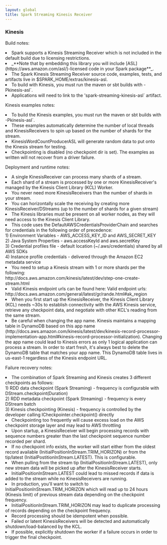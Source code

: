 ```yaml
---
layout: global
title: Spark Streaming Kinesis Receiver
---
```


### Kinesis
Build notes:
<li>Spark supports a Kinesis Streaming Receiver which is not included in the default build due to licensing restrictions.</li>
<li>_**Note that by embedding this library you will include [ASL](https://aws.amazon.com/asl/)-licensed code in your Spark package**_.</li>
<li>The Spark Kinesis Streaming Receiver source code, examples, tests, and artifacts live in $SPARK_HOME/extras/kinesis-asl.</li>
<li>To build with Kinesis, you must run the maven or sbt builds with -Pkinesis-asl`.</li>
<li>Applications will need to link to the 'spark-streaming-kinesis-asl` artifact.</li>

Kinesis examples notes:
<li>To build the Kinesis examples, you must run the maven or sbt builds with -Pkinesis-asl`.</li>
<li>These examples automatically determine the number of local threads and KinesisReceivers to spin up based on the number of shards for the stream.</li>
<li>KinesisWordCountProducerASL will generate random data to put onto the Kinesis stream for testing.</li>
<li>Checkpointing is disabled (no checkpoint dir is set).  The examples as written will not recover from a driver failure.</li>

Deployment and runtime notes:
<li>A single KinesisReceiver can process many shards of a stream.</li>
<li>Each shard of a stream is processed by one or more KinesisReceiver's managed by the Kinesis Client Library (KCL) Worker.</li>
<li>You never need more KinesisReceivers than the number of shards in your stream.</li>
<li>You can horizontally scale the receiving by creating more KinesisReceiver/DStreams (up to the number of shards for a given stream)</li>
<li>The Kinesis libraries must be present on all worker nodes, as they will need access to the Kinesis Client Library.</li>
<li>This code uses the DefaultAWSCredentialsProviderChain and searches for credentials in the following order of precedence:<br/>
    1) Environment Variables - AWS_ACCESS_KEY_ID and AWS_SECRET_KEY<br/>
    2) Java System Properties - aws.accessKeyId and aws.secretKey<br/>
    3) Credential profiles file - default location (~/.aws/credentials) shared by all AWS SDKs<br/>
    4) Instance profile credentials - delivered through the Amazon EC2 metadata service<br/>
</li>
<li>You need to setup a Kinesis stream with 1 or more shards per the following:<br/>
 http://docs.aws.amazon.com/kinesis/latest/dev/step-one-create-stream.html</li>
<li>Valid Kinesis endpoint urls can be found here:  Valid endpoint urls:  http://docs.aws.amazon.com/general/latest/gr/rande.html#ak_region</li>
<li>When you first start up the KinesisReceiver, the Kinesis Client Library (KCL) needs ~30s to establish connectivity with the AWS Kinesis service,
retrieve any checkpoint data, and negotiate with other KCL's reading from the same stream.</li>
<li>Be careful when changing the app name.  Kinesis maintains a mapping table in DynamoDB based on this app name (http://docs.aws.amazon.com/kinesis/latest/dev/kinesis-record-processor-implementation-app.html#kinesis-record-processor-initialization).  
Changing the app name could lead to Kinesis errors as only 1 logical application can process a stream.  In order to start fresh, 
it's always best to delete the DynamoDB table that matches your app name.  This DynamoDB table lives in us-east-1 regardless of the Kinesis endpoint URL.</li>

Failure recovery notes:
<li>The combination of Spark Streaming and Kinesis creates 3 different checkpoints as follows:<br/>
  1) RDD data checkpoint (Spark Streaming) - frequency is configurable with DStream.checkpoint(Duration)<br/>
  2) RDD metadata checkpoint (Spark Streaming) - frequency is every DStream batch<br/>
  3) Kinesis checkpointing (Kinesis) - frequency is controlled by the developer calling ICheckpointer.checkpoint() directly<br/>
</li>
<li>Checkpointing too frequently will cause excess load on the AWS checkpoint storage layer and may lead to AWS throttling</li>
<li>Upon startup, a KinesisReceiver will begin processing records with sequence numbers greater than the last checkpoint sequence number recorded per shard.</li>
<li>If no checkpoint info exists, the worker will start either from the oldest record available (InitialPositionInStream.TRIM_HORIZON)
or from the tip/latest (InitialPostitionInStream.LATEST).  This is configurable.</li>
<li>When pulling from the stream tip (InitialPositionInStream.LATEST), only new stream data will be picked up after the KinesisReceiver starts.</li>
<li>InitialPositionInStream.LATEST could lead to missed records if data is added to the stream while no KinesisReceivers are running.</li>
<li>In production, you'll want to switch to InitialPositionInStream.TRIM_HORIZON which will read up to 24 hours (Kinesis limit) of previous stream data
depending on the checkpoint frequency.</li>
<li>InitialPositionInStream.TRIM_HORIZON may lead to duplicate processing of records depending on the checkpoint frequency.</li>
<li>Record processing should be idempotent when possible.</li>
<li>Failed or latent KinesisReceivers will be detected and automatically shutdown/load-balanced by the KCL.</li>
<li>If possible, explicitly shutdown the worker if a failure occurs in order to trigger the final checkpoint.</li>
